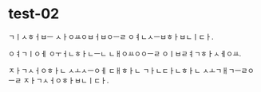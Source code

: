 # test-02
ㄱㅣㅅㅎㅓㅂㅡ ㅅㅏㅇㅛㅇㅂㅓㅂㅇㅡㄹ ㅇㅕㄴㅅㅡㅂㅎㅏㅂㄴㅣㄷㅏ.

ㅇㅕㄱㅣㅇㅔ ㅇㅜㅓㄴㅎㅏㄴㅡㄴ ㄴㅐㅇㅛㅇㅇㅡㄹ ㅇㅣㅂㄹㅕㄱㅎㅏㅅㅔㅇㅛ.

ㅈㅏㄱㅅㅓㅇㅎㅏㄴ ㅅㅗㅅㅡㅇㅔ ㄷㅐㅎㅏㄴ ㄱㅏㄴㄷㅏㄴㅎㅏㄴ ㅅㅗㄱㅐㄱㅡㄹㅇㅡㄹ ㅈㅏㄱㅅㅓㅇㅎㅏㅂㄴㅣㄷㅏ.

